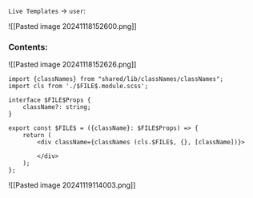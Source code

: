 `Live Templates` -> `user`:

![[Pasted image 20241118152600.png]]

### Contents:

![[Pasted image 20241118152626.png]]


```TSX:
import {classNames} from "shared/lib/classNames/classNames";
import cls from './$FILE$.module.scss';

interface $FILE$Props {
    className?: string;
}

export const $FILE$ = ({className}: $FILE$Props) => {
    return (
        <div className={classNames (cls.$FILE$, {}, [className])}>
            
        </div>
    );
};

```

![[Pasted image 20241119114003.png]]
